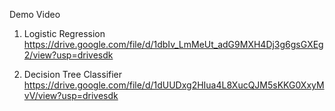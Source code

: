 Demo Video

1. Logistic Regression
https://drive.google.com/file/d/1dbIv_LmMeUt_adG9MXH4Dj3g6gsGXEg2/view?usp=drivesdk

2. Decision Tree Classifier
https://drive.google.com/file/d/1dUUDxg2HIua4L8XucQJM5sKKG0XxyMvV/view?usp=drivesdk
